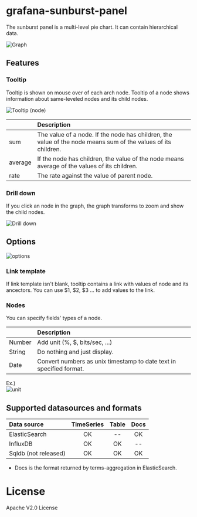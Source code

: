 # grafana-sunburst-panel

The sunburst panel is a multi-level pie chart.
It can contain hierarchical data.

![Graph](https://raw.githubusercontent.com/anzai/grafana-sunburst-panel/master/src/img/graph.png)

## Features

### Tooltip

Tooltip is shown on mouse over of each arch node.
Tooltip of a node shows information about same-leveled nodes and its child nodes.

![Tooltip (node)](https://raw.githubusercontent.com/anzai/grafana-sunburst-panel/master/src/img/tooltip_node.png)

|         | Description |
|:--------|:------------|
| sum     | The value of a node. If the node has children, the value of the node means sum of the values of its children. |
| average | If the node has children, the value of the node means average of the values of its children. |
| rate    | The rate against the value of parent node. |

### Drill down

If you click an node in the graph, the graph transforms to zoom and show the child nodes.

![Drill down](https://raw.githubusercontent.com/anzai/grafana-sunburst-panel/master/src/img/drilldown.png)

## Options

![options](https://raw.githubusercontent.com/anzai/grafana-sunburst-panel/master/src/img/options.png)

### Link template

If link template isn't blank, tooltip contains a link with values of node and its ancectors.
You can use $1, $2, $3 ... to add values to the link.

### Nodes

You can specify fields' types of a node.

|        | Description |
|:-------|:------------|
| Number | Add unit (%, $, bits/sec, ...) |
| String | Do nothing and just display. |
| Date   | Convert numbers as unix timestamp to date text in specified format. |

Ex.)<br>
![unit](https://raw.githubusercontent.com/anzai/grafana-sunburst-panel/master/src/img/unit.png)

## Supported datasources and formats

| Data source          | TimeSeries | Table | Docs |
|:---------------------|:----------:|:-----:|:----:|
| ElasticSearch        | OK         | --    | OK   |
| InfluxDB             | OK         | OK    | --   |
| Sqldb (not released) | OK         | OK    | OK   |

- Docs is the format returned by terms-aggregation in ElasticSearch.

# License

Apache V2.0 License
